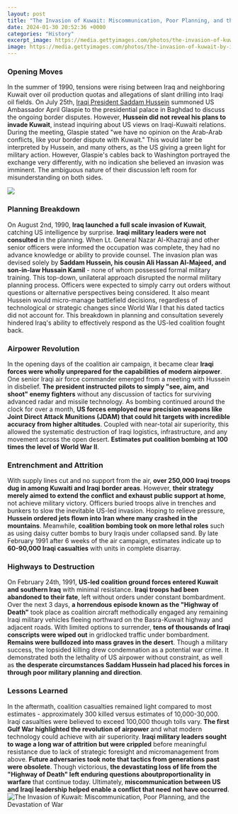 ```yaml
---
layout: post
title: "The Invasion of Kuwait: Miscommunication, Poor Planning, and the Devastation of War"
date: 2024-01-30 20:52:36 +0000
categories: "History"
excerpt_image: https://media.gettyimages.com/photos/the-invasion-of-kuwait-by-iraqi-troops-despite-warning-from-countries-picture-id607444316
image: https://media.gettyimages.com/photos/the-invasion-of-kuwait-by-iraqi-troops-despite-warning-from-countries-picture-id607444316
---
```


### Opening Moves
In the summer of 1990, tensions were rising between Iraq and neighboring Kuwait over oil production quotas and allegations of slant drilling into Iraqi oil fields. On July 25th, [Iraqi President Saddam Hussein](https://store.fi.io.vn/chihuahuas-stocking-santa-chihuahua-dogs-christmas-socks-lights-xmas-424-chihuahua-dog) summoned US Ambassador April Glaspie to the presidential palace in Baghdad to discuss the ongoing border disputes. However, **Hussein did not reveal his plans to invade Kuwait**, instead inquiring about US views on Iraqi-Kuwaiti relations.
During the meeting, Glaspie stated "we have no opinion on the Arab-Arab conflicts, like your border dispute with Kuwait." This would later be interpreted by Hussein, and many others, as the US giving a green light for military action. However, Glaspie's cables back to Washington portrayed the exchange very differently, with no indication she believed an invasion was imminent. The ambiguous nature of their discussion left room for misunderstanding on both sides.

![](https://www.frbiu.com/uploads/3/8/5/7/38574677/gettyimages-115114367_orig.jpeg)
### Planning Breakdown 
On August 2nd, 1990, **Iraq launched a full scale invasion of Kuwait**, catching US intelligence by surprise. **Iraqi military leaders were not consulted** in the planning. When Lt. General Nazar Al-Khazraji and other senior officers were informed the occupation was complete, they had no advance knowledge or ability to provide counsel. The invasion plan was devised solely by **Saddam Hussein, his cousin Ali Hassan Al-Majeed, and son-in-law Hussain Kamil** - none of whom possessed formal military training.
This top-down, unilateral approach disrupted the normal military planning process. Officers were expected to simply carry out orders without questions or alternative perspectives being considered. It also meant Hussein would micro-manage battlefield decisions, regardless of technological or strategic changes since World War I that his dated tactics did not account for. This breakdown in planning and consultation severely hindered Iraq's ability to effectively respond as the US-led coalition fought back.
### Airpower Revolution 
In the opening days of the coalition air campaign, it became clear **Iraqi forces were wholly unprepared for the capabilities of modern airpower**. One senior Iraqi air force commander emerged from a meeting with Hussein in disbelief. **The president instructed pilots to simply "see, aim, and shoot" enemy fighters** without any discussion of tactics for surviving advanced radar and missile technology. 
As bombing continued around the clock for over a month, **US forces employed new precision weapons like Joint Direct Attack Munitions (JDAM) that could hit targets with incredible accuracy from higher altitudes**. Coupled with near-total air superiority, this allowed the systematic destruction of Iraqi logistics, infrastructure, and any movement across the open desert. **Estimates put coalition bombing at 100 times the level of World War II**.
### Entrenchment and Attrition 
With supply lines cut and no support from the air, **over 250,000 Iraqi troops dug in among Kuwaiti and Iraqi border areas**. However, **their strategy merely aimed to extend the conflict and exhaust public support at home**, not achieve military victory. Officers buried troops alive in trenches and bunkers to slow the inevitable US-led invasion. 
Hoping to relieve pressure, **Hussein ordered jets flown into Iran where many crashed in the mountains**. Meanwhile, **coalition bombing took on more lethal roles** such as using daisy cutter bombs to bury Iraqis under collapsed sand. By late February 1991 after 6 weeks of the air campaign, estimates indicate up to **60-90,000 Iraqi casualties** with units in complete disarray.
### Highways to Destruction 
On February 24th, 1991, **US-led coalition ground forces entered Kuwait and southern Iraq** with minimal resistance. **Iraqi troops had been abandoned to their fate**, left without orders under constant bombardment. Over the next 3 days, **a horrendous episode known as the "Highway of Death"** took place as coalition aircraft methodically engaged any remaining Iraqi military vehicles fleeing northward on the Basra-Kuwait highway and adjacent roads. 
With limited options to surrender, **tens of thousands of Iraqi conscripts were wiped out** in gridlocked traffic under bombardment. **Remains were bulldozed into mass graves in the desert**. Though a military success, the lopsided killing drew condemnation as a potential war crime. It demonstrated both the lethality of US airpower without constraint, as well as **the desperate circumstances Saddam Hussein had placed his forces in through poor military planning and direction**.
### Lessons Learned
In the aftermath, coalition casualties remained light compared to most estimates - approximately 300 killed versus estimates of 10,000-30,000. Iraqi casualties were believed to exceed 100,000 though tolls vary. **The first Gulf War highlighted the revolution of airpower** and what modern technology could achieve with air superiority. 
**Iraqi military leaders sought to wage a long war of attrition but were crippled** before meaningful resistance due to lack of strategic foresight and micromanagement from above. **Future adversaries took note that tactics from generations past were obsolete**. Though victorious, **the devastating loss of life from the "Highway of Death" left enduring questions aboutproportionality in warfare** that continue today. Ultimately, **miscommunication between US and Iraqi leadership helped enable a conflict that need not have occurred**.
![The Invasion of Kuwait: Miscommunication, Poor Planning, and the Devastation of War](https://media.gettyimages.com/photos/the-invasion-of-kuwait-by-iraqi-troops-despite-warning-from-countries-picture-id607444316)